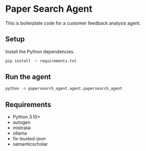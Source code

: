 # Paper Search Agent

This is boilerplate code for a customer feedback analysis agent.

## Setup

Install the Python dependencies.

```bash
pip install -r requirements.txt
```

## Run the agent

```bash
python -m papersearch_agent.agent.papersearch_agent
```

## Requirements

- Python 3.10+
- autogen
- mistralai
- ollama
- fix-busted-json
- semanticscholar